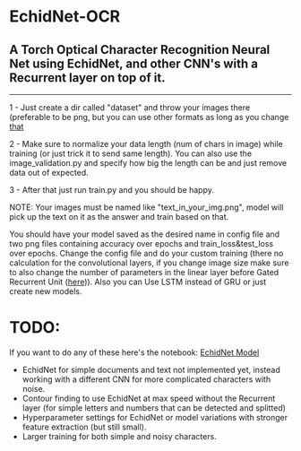 # EchidNet-OCR
## A Torch Optical Character Recognition Neural Net using EchidNet,  and other CNN's with a Recurrent layer on top of it.


----------------------------------------------------
1 - Just create a dir called "dataset" and throw your images there (preferable to be png, but you can use other formats as long as you change [that](https://github.com/GabrielDornelles/EchidNet-OCR/blob/5275b1169051763fbb08f583871a28e88c706454/train.py#L56)

2 - Make sure to normalize your data length (num of chars in image) while training (or just trick it to send same length). You can also use the image_validation.py and specify how big the length can be and just remove data out of expected.

3 - After that just run train.py and you should be happy.

NOTE: Your images must be named like "text_in_your_img.png", model will pick up the text on it as the answer and train based on that.

You should have your model saved as the desired name in config file and two png files containing accuracy over epochs and train_loss&test_loss over epochs. Change the config file and do your custom training (there no calculation for the convolutional layers, if you change image size make sure to also change the number of parameters in the linear layer before Gated Recurrent Unit ([here](https://github.com/GabrielDornelles/EchidNet-OCR/blob/11d07be575898eeae8d731fab95183f91a005019/model.py#L43))). Also you can Use LSTM instead of GRU or just create new models.


# TODO: 
If you want to do any of these here's the notebook: [EchidNet Model](https://github.com/GabrielDornelles/EchidNet)
- EchidNet for simple documents and text  not implemented yet, instead working with a different CNN for more complicated characters with noise. 
- Contour finding to use EchidNet at max speed without the Recurrent layer (for simple letters and numbers  that can be detected and splitted)
- Hyperparameter settings for EchidNet or model variations with stronger feature extraction (but still small).
- Larger training for both simple and noisy characters.
